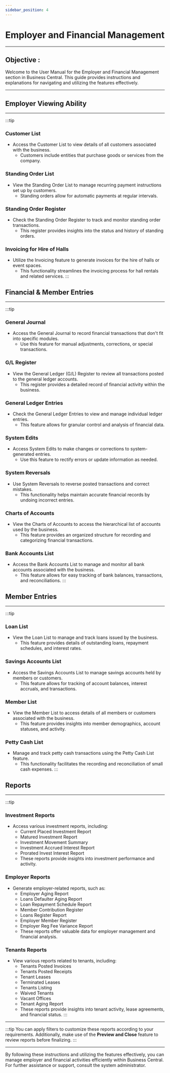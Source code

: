 ```yaml
---
sidebar_position: 4
---
```


# Employer and Financial Management
---

<div class="customized-intro-container" id="introduction">
    <h2 class="product-variations"> Objective :</h2>
    <p>Welcome to the User Manual for the Employer and Financial Management section in Business Central. This guide provides instructions and explanations for navigating and utilizing the features effectively.</p>
</div>

---

## Employer Viewing Ability
---
:::tip
### Customer List

- Access the Customer List to view details of all customers associated with the business.
  - Customers include entities that purchase goods or services from the company.

### Standing Order List

- View the Standing Order List to manage recurring payment instructions set up by customers.
  - Standing orders allow for automatic payments at regular intervals.

### Standing Order Register

- Check the Standing Order Register to track and monitor standing order transactions.
  - This register provides insights into the status and history of standing orders.

### Invoicing for Hire of Halls

- Utilize the Invoicing feature to generate invoices for the hire of halls or event spaces.
  - This functionality streamlines the invoicing process for hall rentals and related services.
:::

## Financial & Member Entries
---
:::tip
### General Journal

- Access the General Journal to record financial transactions that don't fit into specific modules.
  - Use this feature for manual adjustments, corrections, or special transactions.

### G/L Register

- View the General Ledger (G/L) Register to review all transactions posted to the general ledger accounts.
  - This register provides a detailed record of financial activity within the business.

### General Ledger Entries

- Check the General Ledger Entries to view and manage individual ledger entries.
  - This feature allows for granular control and analysis of financial data.

### System Edits

- Access System Edits to make changes or corrections to system-generated entries.
  - Use this feature to rectify errors or update information as needed.

### System Reversals

- Use System Reversals to reverse posted transactions and correct mistakes.
  - This functionality helps maintain accurate financial records by undoing incorrect entries.

### Charts of Accounts

- View the Charts of Accounts to access the hierarchical list of accounts used by the business.
  - This feature provides an organized structure for recording and categorizing financial transactions.

### Bank Accounts List

- Access the Bank Accounts List to manage and monitor all bank accounts associated with the business.
  - This feature allows for easy tracking of bank balances, transactions, and reconciliations.
:::

## Member Entries
---
:::tip
### Loan List

- View the Loan List to manage and track loans issued by the business.
  - This feature provides details of outstanding loans, repayment schedules, and interest rates.

### Savings Accounts List

- Access the Savings Accounts List to manage savings accounts held by members or customers.
  - This feature allows for tracking of account balances, interest accruals, and transactions.

### Member List

- View the Member List to access details of all members or customers associated with the business.
  - This feature provides insights into member demographics, account statuses, and activity.

### Petty Cash List

- Manage and track petty cash transactions using the Petty Cash List feature.
  - This functionality facilitates the recording and reconciliation of small cash expenses.
:::

## Reports
---
:::tip
### Investment Reports

- Access various investment reports, including:
  - Current Placed Investment Report
  - Matured Investment Report
  - Investment Movement Summary
  - Investment Accrued Interest Report
  - Prorated Invest Interest Report
  - These reports provide insights into investment performance and activity.

### Employer Reports

- Generate employer-related reports, such as:
  - Employer Aging Report
  - Loans Defaulter Aging Report
  - Loan Repayment Schedule Report
  - Member Contribution Register
  - Loans Register Report
  - Employer Member Register
  - Employer Reg Fee Variance Report
  - These reports offer valuable data for employer management and financial analysis.

### Tenants Reports

- View various reports related to tenants, including:
  - Tenants Posted Invoices
  - Tenants Posted Receipts
  - Tenant Leases
  - Terminated Leases
  - Tenants Listing
  - Waived Tenants
  - Vacant Offices
  - Tenant Aging Report
  - These reports provide insights into tenant activity, lease agreements, and financial status.
:::
---

:::tip
You can apply filters to customize these reports according to your requirements. Additionally, make use of the **Preview and Close** feature to review reports before finalizing.
:::

---

By following these instructions and utilizing the features effectively, you can manage employer and financial activities efficiently within Business Central. For further assistance or support, consult the system administrator.
